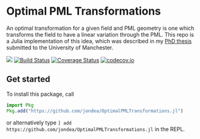 
# Optimal PML Transformations

An optimal transformation for a given field and PML geometry is one which
transforms the field to have a linear variation through the PML.
This repo is a Julia implementation of this idea, which was described in my
[PhD thesis](https://www.research.manchester.ac.uk/portal/en/theses/optimal-pml-transformations-for-the-helmholtz-equation(2617fdfb-06e9-4fbf-9bfc-934f6b361572).html) submitted to the University of Manchester.

[![](https://img.shields.io/badge/docs-dev-blue.svg)](https://jondea.github.io/OptimalPMLTransformations.jl/dev)
[![Build Status](https://travis-ci.org/jondea/OptimalPMLTransformations.jl.svg?branch=master)](https://travis-ci.org/jondea/OptimalPMLTransformations.jl)
[![Coverage Status](https://coveralls.io/repos/jondea/OptimalPMLTransformations.jl/badge.svg?branch=master)](https://coveralls.io/r/jondea/OptimalPMLTransformations.jl?branch=master)
[![codecov.io](http://codecov.io/github/jondea/OptimalPMLTransformations.jl/coverage.svg?branch=master)](http://codecov.io/github/jondea/OptimalPMLTransformations.jl?branch=master)

## Get started
To install this package, call
```julia
import Pkg
Pkg.add("https://github.com/jondea/OptimalPMLTransformations.jl")
```
or alternatively type `] add https://github.com/jondea/OptimalPMLTransformations.jl`
in the REPL.
